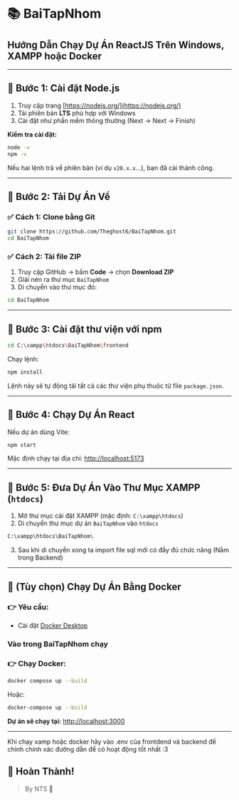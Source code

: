 
# 📚 BaiTapNhom

## Hướng Dẫn Chạy Dự Án ReactJS Trên Windows, XAMPP hoặc Docker

---

## 📌 Bước 1: Cài đặt Node.js

1. Truy cập trang [https://nodejs.org/](https://nodejs.org/)
2. Tải phiên bản **LTS** phù hợp với Windows
3. Cài đặt như phần mềm thông thường (Next → Next → Finish)

**Kiểm tra cài đặt:**
```bash
node -v
npm -v
```
Nếu hai lệnh trả về phiên bản (ví dụ `v20.x.x`…), bạn đã cài thành công.

---

## 📌 Bước 2: Tải Dự Án Về

### ✅ Cách 1: Clone bằng Git
```bash
git clone https://github.com/Theghost6/BaiTapNhom.git
cd BaiTapNhom
```

### ✅ Cách 2: Tải file ZIP
1. Truy cập GitHub → bấm **Code** → chọn **Download ZIP**
2. Giải nén ra thư mục `BaiTapNhom`
3. Di chuyển vào thư mục đó:
```bash
cd BaiTapNhom
```

---

## 📌 Bước 3: Cài đặt thư viện với npm
```bash
cd C:\xampp\htdocs\BaiTapNhom\frontend
```
Chạy lệnh:
```bash
npm install
```
Lệnh này sẽ tự động tải tất cả các thư viện phụ thuộc từ file `package.json`.

---

## 📌 Bước 4: Chạy Dự Án React

Nếu dự án dùng Vite:
```bash
npm start
```

Mặc định chạy tại địa chỉ: [http://localhost:5173](http://localhost:5173)

---

## 📌 Bước 5: Đưa Dự Án Vào Thư Mục XAMPP (`htdocs`)

1. Mở thư mục cài đặt XAMPP (mặc định: `C:\xampp\htdocs`)
2. Di chuyển thư mục dự án `BaiTapNhom` vào `htdocs`
```bash
C:\xampp\htdocs\BaiTapNhom\
```
3. Sau khi di chuyển xong ta import file sql mới có đầy đủ chức năng (Nằm trong Backend)
---

## 📌 (Tùy chọn) Chạy Dự Án Bằng Docker

### 👉 Yêu cầu:
- Cài đặt [Docker Desktop](https://www.docker.com/products/docker-desktop/)
  
### Vào trong BaiTapNhom chạy

### 👉 Chạy Docker:
```bash
docker compose up --build
```
Hoặc:
```bash
docker-compose up --build
```
**Dự án sẽ chạy tại:** [http://localhost:3000](http://localhost:3000)

---
Khi chạy xamp hoặc docker hãy vào .env của frontdend và backend để chỉnh chính xác đường dẫn để có hoạt động tốt nhất :3
## 🎉 Hoàn Thành!

> By NTS 🎨
